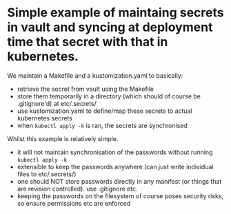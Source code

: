 
Simple example of maintaing secrets in vault and syncing at deployment time that secret with that in kubernetes.
===

We maintain a Makefile and a kustomization.yaml to basically:
- retrieve the secret from vault using the Makefile
- store them temporarily in a directory (which should of course be .gitignore'd) at etc/.secrets/
- use kustomization.yaml to define/map these secrets to actual kubernetes secrets
- when `kubectl apply -k` is ran, the secrets are synchronised

Whilst this example is relatively simple.
- it will not maintain synchronisation of the passwords without running `kubectl apply -k`
- extensible to keep the passwords anywhere (can just write individual files to etc/.secrets/)
- one should NOT store passwords directly in any manifest (or things that are revision controlled). use .gitignore etc.
- keeping the passwords on the filesystem of course poses security risks, so ensure permissions etc are enforced


